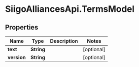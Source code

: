 # SiigoAlliancesApi.TermsModel

## Properties

Name | Type | Description | Notes
------------ | ------------- | ------------- | -------------
**text** | **String** |  | [optional] 
**version** | **String** |  | [optional] 


